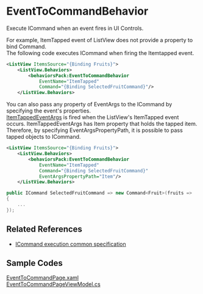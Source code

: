 # EventToCommandBehavior  

Execute ICommand when an event fires in UI Controls.

For example, ItemTapped event of ListView does not provide a property to bind Command.  
The following code executes ICommand when firing the Itemtapped event.  

```xml
<ListView ItemsSource="{Binding Fruits}">
    <ListView.Behaviors>
        <behaviorsPack:EventToCommandBehavior
            EventName="ItemTapped"
            Command="{Binding SelectedFruitCommand}"/>
    </ListView.Behaviors>
```

You can also pass any property of EventArgs to the ICommand by specifying the event's properties.  
[ItemTappedEventArgs](https://developer.xamarin.com/api/type/Xamarin.Forms.ItemTappedEventArgs/) is fired when the ListView's ItemTapped event occurs.
ItemTappedEventArgs has Item property that holds the tapped item.
Therefore, by specifying EventArgsPropertyPath, it is possible to pass tapped objects to ICommand.

```xml
<ListView ItemsSource="{Binding Fruits}">
    <ListView.Behaviors>
        <behaviorsPack:EventToCommandBehavior
            EventName="ItemTapped"
            Command="{Binding SelectedFruitCommand}"
            EventArgsPropertyPath="Item"/>
    </ListView.Behaviors>
```

```cs
public ICommand SelectedFruitCommand => new Command<Fruit>(fruits =>
{
    ...
});
```

## Related References

* [ICommand execution common specification](CommandExecutionSpecifation.md)  

## Sample Codes

[EventToCommandPage.xaml](https://github.com/nuitsjp/Xamarin.Forms.BehaviorsPack/blob/master/src/BehaviorsSampleApp/Views/EventToCommandPage.xaml)  
[EventToCommandPageViewModel.cs](https://github.com/nuitsjp/Xamarin.Forms.BehaviorsPack/blob/master/src/BehaviorsSampleApp/ViewModels/EventToCommandPageViewModel.cs)  
